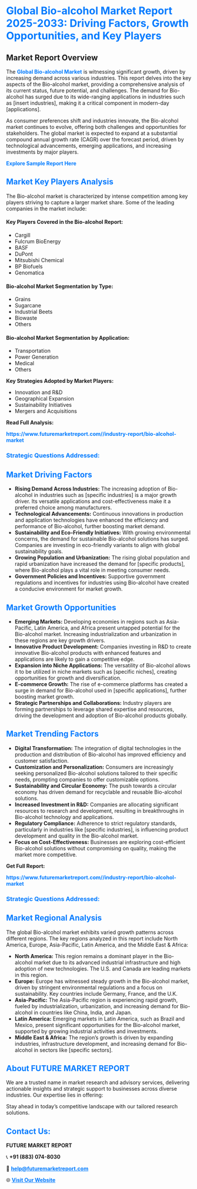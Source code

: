 <h1 style="color: #007BFF;">Global Bio-alcohol Market Report 2025-2033: Driving Factors, Growth Opportunities, and Key Players</h1>

<section id="overview">
<h2>Market Report Overview</h2>
<p>The <a href="https://www.futuremarketreport.com//industry-report/bio-alcohol-market" style="color: #007BFF; text-decoration: none;"><strong>Global Bio-alcohol Market</strong></a> is witnessing significant growth, driven by increasing demand across various industries. This report delves into the key aspects of the Bio-alcohol market, providing a comprehensive analysis of its current status, future potential, and challenges. The demand for Bio-alcohol has surged due to its wide-ranging applications in industries such as [insert industries], making it a critical component in modern-day [applications].</p>
<p>As consumer preferences shift and industries innovate, the Bio-alcohol market continues to evolve, offering both challenges and opportunities for stakeholders. The global market is expected to expand at a substantial compound annual growth rate (CAGR) over the forecast period, driven by technological advancements, emerging applications, and increasing investments by major players.</p>
</section>

<section id="overview">
<p><a href="https://www.futuremarketreport.com//request-sample/reportId=59290" style="color: #007BFF; text-decoration: none;"><strong>Explore Sample Report Here</strong></a></p>
</section>

<section id="key-players">
<h2 style="color: #007BFF;">Market Key Players Analysis</h2>
<p>The Bio-alcohol market is characterized by intense competition among key players striving to capture a larger market share. Some of the leading companies in the market include:</p>
<h4>Key Players Covered in the Bio-alcohol Report:</h4>
<ul><li>Cargill</li><li>Fulcrum BioEnergy</li><li>BASF</li><li>DuPont</li><li>Mitsubishi Chemical</li><li>BP Biofuels</li><li>Genomatica</li></ul>
<h4>Bio-alcohol Market Segmentation by Type:</h4>
<ul><li>Grains</li><li>Sugarcane</li><li>Industrial Beets</li><li>Biowaste</li><li>Others</li></ul>

<h4>Bio-alcohol Market Segmentation by Application:</h4>
<ul><li>Transportation</li><li>Power Generation</li><li>Medical</li><li>Others</li></ul>
<p><strong>Key Strategies Adopted by Market Players:</strong></p>
<ul>
<li>Innovation and R&D</li>
<li>Geographical Expansion</li>
<li>Sustainability Initiatives</li>
<li>Mergers and Acquisitions</li>
</ul>
</section>

<section>
<p><strong>Read Full Analysis: </strong></p><a href="https://www.futuremarketreport.com//industry-report/bio-alcohol-market" style="color: #007BFF; text-decoration: none;"><strong>https://www.futuremarketreport.com//industry-report/bio-alcohol-market</strong></a>
<h3 style="color: #007BFF;">Strategic Questions Addressed:</h3>
</section>

<section id="driving-factors">
<h2 style="color: #007BFF;">Market Driving Factors</h2>
<ul>
<li><strong>Rising Demand Across Industries:</strong> The increasing adoption of Bio-alcohol in industries such as [specific industries] is a major growth driver. Its versatile applications and cost-effectiveness make it a preferred choice among manufacturers.</li>
<li><strong>Technological Advancements:</strong> Continuous innovations in production and application technologies have enhanced the efficiency and performance of Bio-alcohol, further boosting market demand.</li>
<li><strong>Sustainability and Eco-Friendly Initiatives:</strong> With growing environmental concerns, the demand for sustainable Bio-alcohol solutions has surged. Companies are investing in eco-friendly variants to align with global sustainability goals.</li>
<li><strong>Growing Population and Urbanization:</strong> The rising global population and rapid urbanization have increased the demand for [specific products], where Bio-alcohol plays a vital role in meeting consumer needs.</li>
<li><strong>Government Policies and Incentives:</strong> Supportive government regulations and incentives for industries using Bio-alcohol have created a conducive environment for market growth.</li>
</ul>
</section>

<section id="growth-opportunities">
<h2 style="color: #007BFF;">Market Growth Opportunities</h2>
<ul>
<li><strong>Emerging Markets:</strong> Developing economies in regions such as Asia-Pacific, Latin America, and Africa present untapped potential for the Bio-alcohol market. Increasing industrialization and urbanization in these regions are key growth drivers.</li>
<li><strong>Innovative Product Development:</strong> Companies investing in R&D to create innovative Bio-alcohol products with enhanced features and applications are likely to gain a competitive edge.</li>
<li><strong>Expansion into Niche Applications:</strong> The versatility of Bio-alcohol allows it to be utilized in niche markets such as [specific niches], creating opportunities for growth and diversification.</li>
<li><strong>E-commerce Growth:</strong> The rise of e-commerce platforms has created a surge in demand for Bio-alcohol used in [specific applications], further boosting market growth.</li>
<li><strong>Strategic Partnerships and Collaborations:</strong> Industry players are forming partnerships to leverage shared expertise and resources, driving the development and adoption of Bio-alcohol products globally.</li>
</ul>
</section>

<section id="trending-factors">
<h2 style="color: #007BFF;">Market Trending Factors</h2>
<ul>
<li><strong>Digital Transformation:</strong> The integration of digital technologies in the production and distribution of Bio-alcohol has improved efficiency and customer satisfaction.</li>
<li><strong>Customization and Personalization:</strong> Consumers are increasingly seeking personalized Bio-alcohol solutions tailored to their specific needs, prompting companies to offer customizable options.</li>
<li><strong>Sustainability and Circular Economy:</strong> The push towards a circular economy has driven demand for recyclable and reusable Bio-alcohol solutions.</li>
<li><strong>Increased Investment in R&D:</strong> Companies are allocating significant resources to research and development, resulting in breakthroughs in Bio-alcohol technology and applications.</li>
<li><strong>Regulatory Compliance:</strong> Adherence to strict regulatory standards, particularly in industries like [specific industries], is influencing product development and quality in the Bio-alcohol market.</li>
<li><strong>Focus on Cost-Effectiveness:</strong> Businesses are exploring cost-efficient Bio-alcohol solutions without compromising on quality, making the market more competitive.</li>
</ul>
</section>

<section>
<p><strong>Get Full Report: </strong></p><a href="https://www.futuremarketreport.com//industry-report/bio-alcohol-market" style="color: #007BFF; text-decoration: none;"><strong>https://www.futuremarketreport.com//industry-report/bio-alcohol-market</strong></a>
<h3 style="color: #007BFF;">Strategic Questions Addressed:</h3>
</section>


<section id="regional-analysis">
<h2 style="color: #007BFF;">Market Regional Analysis</h2>
<p>The global Bio-alcohol market exhibits varied growth patterns across different regions. The key regions analyzed in this report include North America, Europe, Asia-Pacific, Latin America, and the Middle East & Africa:</p>
<ul>
<li><strong>North America:</strong> This region remains a dominant player in the Bio-alcohol market due to its advanced industrial infrastructure and high adoption of new technologies. The U.S. and Canada are leading markets in this region.</li>
<li><strong>Europe:</strong> Europe has witnessed steady growth in the Bio-alcohol market, driven by stringent environmental regulations and a focus on sustainability. Key countries include Germany, France, and the U.K.</li>
<li><strong>Asia-Pacific:</strong> The Asia-Pacific region is experiencing rapid growth, fueled by industrialization, urbanization, and increasing demand for Bio-alcohol in countries like China, India, and Japan.</li>
<li><strong>Latin America:</strong> Emerging markets in Latin America, such as Brazil and Mexico, present significant opportunities for the Bio-alcohol market, supported by growing industrial activities and investments.</li>
<li><strong>Middle East & Africa:</strong> The region’s growth is driven by expanding industries, infrastructure development, and increasing demand for Bio-alcohol in sectors like [specific sectors].</li>
</ul>
</section>

<footer>
<h2 style="color: #007BFF;">About FUTURE MARKET REPORT</h2>
<p>We are a trusted name in market research and advisory services, delivering actionable insights and strategic support to businesses across diverse industries. Our expertise lies in offering:</p>

<p>Stay ahead in today’s competitive landscape with our tailored research solutions.</p>

<h2 style="color: #007BFF;">Contact Us:</h2>
<p><strong>FUTURE MARKET REPORT</strong></p>
<p>📞 <strong>+91 (883) 074-8030</strong></p>
<p>📧 <strong><a href="mailto:help@futuremarketreport.com" style="color: #007BFF;">help@futuremarketreport.com</a></strong></p>
<p>🌐 <strong><a href="https://www.futuremarketreport.com/" style="color: #007BFF;">Visit Our Website</a></strong></p>
</footer>